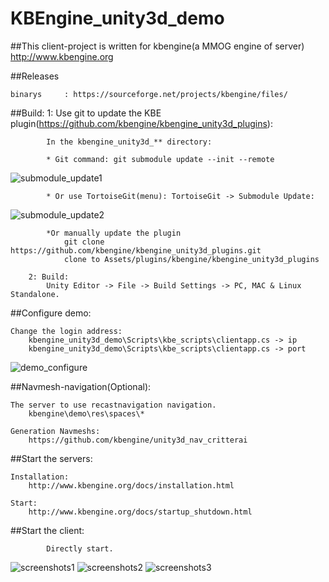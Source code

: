 KBEngine_unity3d_demo
=============

##This client-project is written for kbengine(a MMOG engine of server)
http://www.kbengine.org


##Releases

	binarys		: https://sourceforge.net/projects/kbengine/files/


##Build:
		1: Use git to update the KBE plugin(https://github.com/kbengine/kbengine_unity3d_plugins):

			In the kbengine_unity3d_** directory:

			* Git command: git submodule update --init --remote
![submodule_update1](http://www.kbengine.org/assets/img/screenshots/gitbash_submodule.png)

			* Or use TortoiseGit(menu): TortoiseGit -> Submodule Update:
![submodule_update2](http://www.kbengine.org/assets/img/screenshots/unity3d_plugins_submodule_update.jpg)

			*Or manually update the plugin
				git clone https://github.com/kbengine/kbengine_unity3d_plugins.git
				clone to Assets/plugins/kbengine/kbengine_unity3d_plugins

		2: Build:
			Unity Editor -> File -> Build Settings -> PC, MAC & Linux Standalone.


##Configure demo:

	Change the login address:
		kbengine_unity3d_demo\Scripts\kbe_scripts\clientapp.cs -> ip
		kbengine_unity3d_demo\Scripts\kbe_scripts\clientapp.cs -> port
![demo_configure](http://www.kbengine.org/assets/img/screenshots/demo_configure.jpg)


##Navmesh-navigation(Optional):
	
	The server to use recastnavigation navigation.
		kbengine\demo\res\spaces\*

	Generation Navmeshs:
		https://github.com/kbengine/unity3d_nav_critterai


##Start the servers:

	Installation:
		http://www.kbengine.org/docs/installation.html

	Start:
		http://www.kbengine.org/docs/startup_shutdown.html


##Start the client:

			Directly start.



![screenshots1](http://www.kbengine.org/assets/img/screenshots/unity3d_demo9.jpg)
![screenshots2](http://www.kbengine.org/assets/img/screenshots/unity3d_demo10.jpg)
![screenshots3](http://www.kbengine.org/assets/img/screenshots/unity3d_demo11.jpg)
